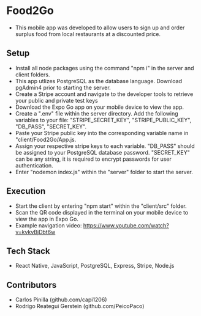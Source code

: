 # Food2Go

- This mobile app was developed to allow users to sign up and order surplus food from local restaurants at a discounted price.

## Setup

- Install all node packages using the command "npm i" in the server and client folders.
- This app utlizes PostgreSQL as the database language. Download pgAdmin4 prior to starting the server.
- Create a Stripe account and navigate to the developer tools to retrieve your public and private test keys
- Download the Expo Go app on your mobile device to view the app.
- Create a ".env" file within the server directory. Add the following variables to your file: "STRIPE_SECRET_KEY", "STRIPE_PUBLIC_KEY", "DB_PASS", "SECRET_KEY". 
- Paste your Stripe public key into the corresponding variable name in "client/Food2Go/App.js.
- Assign your respective stripe keys to each variable. "DB_PASS" should be assigned to your PostgreSQL database password. "SECRET_KEY" can be any string, it is required to encrypt passwords for user authentication.
- Enter "nodemon index.js" within the "server" folder to start the server.

## Execution

- Start the client by entering "npm start" within the "client/src" folder.
- Scan the QR code displayed in the terminal on your mobile device to view the app in Expo Go.
- Example navigation video: https://www.youtube.com/watch?v=kvkvBjDbt6w

## Tech Stack

- React Native, JavaScript, PostgreSQL, Express, Stripe, Node.js

## Contributors

- Carlos Pinilla (github.com/capi1206)
- Rodrigo Reategui Gerstein (github.com/PeicoPaco)

